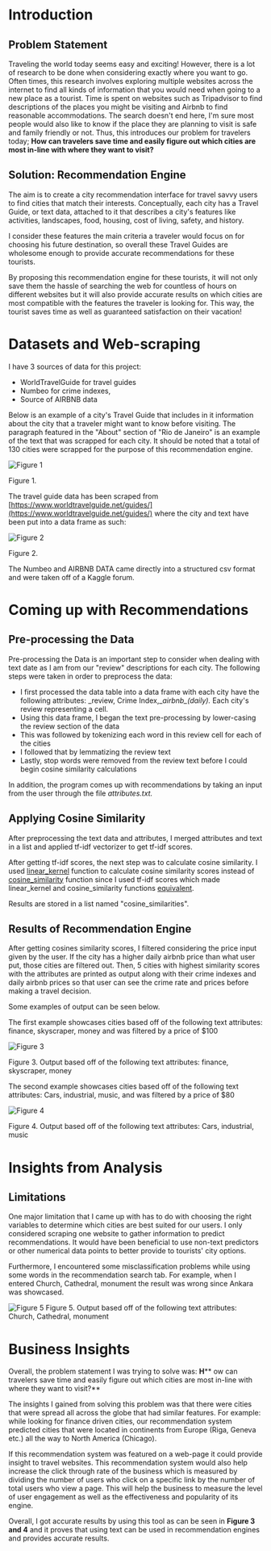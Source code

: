 # **Introduction**

## Problem Statement

Traveling the world today seems easy and exciting! However, there is a lot of research to be done when considering exactly where you want to go. Often times, this research involves exploring multiple websites across the internet to find all kinds of information that you would need when going to a new place as a tourist. Time is spent on websites such as Tripadvisor to find descriptions of the places you might be visiting and Airbnb to find reasonable accommodations. The search doesn&#39;t end here, I&#39;m sure most people would also like to know if the place they are planning to visit is safe and family friendly or not. Thus, this introduces our problem for travelers today; **How can travelers save time and easily figure out which cities are most in-line with where they want to visit?**

## Solution: Recommendation Engine

The aim is to create a city recommendation interface for travel savvy users to find cities that match their interests. Conceptually, each city has a Travel Guide, or text data, attached to it that describes a city&#39;s features like activities, landscapes, food, housing, cost of living, safety, and history.

I consider these features the main criteria a traveler would focus on for choosing his future destination, so overall these Travel Guides are wholesome enough to provide accurate recommendations for these tourists.

By proposing this recommendation engine for these tourists, it will not only save them the hassle of searching the web for countless of hours on different websites but it will also provide accurate results on which cities are most compatible with the features the traveler is looking for. This way, the tourist saves time as well as guaranteed satisfaction on their vacation!

# **Datasets and Web-scraping**

I have 3 sources of data for this project:

- WorldTravelGuide for travel guides
- Numbeo for crime indexes,
- Source of AIRBNB data

Below is an example of a city&#39;s Travel Guide that includes in it information about the city that a traveler might want to know before visiting. The paragraph featured in the &quot;About&quot; section of &quot;Rio de Janeiro&quot; is an example of the text that was scrapped for each city. It should be noted that a total of 130 cities were scrapped for the purpose of this recommendation engine.

![Figure 1](/images/Picture1.png)

Figure 1.

The travel guide data has been scraped from [https://www.worldtravelguide.net/guides/](https://www.worldtravelguide.net/guides/)  where the city and text have been put into a data frame as such:


![Figure 2](/images/Picture2.png)

Figure 2.

The Numbeo and AIRBNB DATA came directly into a structured csv format and were taken off of a Kaggle forum.

# **Coming up with Recommendations**

## Pre-processing the Data

Pre-processing the Data is an important step to consider when dealing with text date as I am from our &quot;review&quot; descriptions for each city. The following steps were taken in order to preprocess the data:

- I first processed the data table into a data frame with each city have the following attributes: _review, Crime Index,__airbnb\_(daily)._ Each city&#39;s review representing a cell.
- Using this data frame, I began the text pre-processing by lower-casing the review section of the data
- This was followed by tokenizing each word in this review cell for each of the cities
- I followed that by lemmatizing the review text
- Lastly, stop words were removed from the review text before I could begin cosine similarity calculations

In addition, the program comes up with recommendations by taking an input from the user through the file _attributes.txt._

## Applying Cosine Similarity

After preprocessing the text data and attributes, I merged attributes and text in a list and applied tf-idf vectorizer to get tf-idf scores.

After getting tf-idf scores, the next step was to calculate cosine similarity. I used [linear\_kernel](https://scikit-learn.org/stable/modules/generated/sklearn.metrics.pairwise.linear_kernel.html#sklearn.metrics.pairwise.linear_kernel) function to calculate cosine similarity scores instead of [cosine\_similarity](https://scikit-learn.org/stable/modules/generated/sklearn.metrics.pairwise.cosine_similarity.html#sklearn.metrics.pairwise.cosine_similarity) function since I used tf-idf scores which made linear\_kernel and cosine\_similarity functions [equivalent](https://scikit-learn.org/stable/modules/metrics.html#cosine-similarity).

Results are stored in a list named &quot;cosine\_similarities&quot;.

## Results of Recommendation Engine

After getting cosines similarity scores, I filtered considering the price input given by the user. If the city has a higher daily airbnb price than what user put, those cities are filtered out. Then, 5 cities with highest similarity scores with the attributes are printed as output along with their crime indexes and daily airbnb prices so that user can see the crime rate and prices before making a travel decision.

Some examples of output can be seen below.

The first example showcases cities based off of the following text attributes: finance, skyscraper, money and was filtered by a price of $100

![Figure 3](/images/Picture3.png)

Figure 3. Output based off of the following text attributes: finance, skyscraper, money

The second example showcases cities based off of the following text attributes: Cars, industrial, music, and was filtered by a price of $80


![Figure 4](/images/Picture4.png)

Figure 4. Output based off of the following text attributes: Cars, industrial, music

# **Insights from Analysis**

## Limitations

One major limitation that I came up with has to do with choosing the right variables to determine which cities are best suited for our users. I only considered scraping one website to gather information to predict recommendations. It would have been beneficial to use non-text predictors or other numerical data points to better provide to tourists&#39; city options.

Furthermore, I encountered some misclassification problems while using some words in the recommendation search tab. For example, when I entered Church, Cathedral, monument the result was wrong since Ankara was showcased.

![Figure 5](/images/Picture5.png)
Figure 5. Output based off of the following text attributes: Church, Cathedral, monument

# Business Insights

Overall, the problem statement I was trying to solve was: **H**** ow can travelers save time and easily figure out which cities are most in-line with where they want to visit?**

The insights I gained from solving this problem was that there were cities that were spread all across the globe that had similar features. For example: while looking for finance driven cities, our recommendation system predicted cities that were located in continents from Europe (Riga, Geneva etc.) all the way to North America (Chicago).

If this recommendation system was featured on a web-page it could provide insight to travel websites. This recommendation system would also help increase the click through rate of the business which is measured by dividing the number of users who click on a specific link by the number of total users who view a page. This will help the business to measure the level of user engagement as well as the effectiveness and popularity of its engine.

Overall, I got accurate results by using this tool as can be seen in **Figure 3 and 4** and it proves that using text can be used in recommendation engines and provides accurate results.
